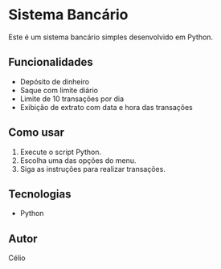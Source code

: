 # Sistema Bancário

Este é um sistema bancário simples desenvolvido em Python.

## Funcionalidades
- Depósito de dinheiro
- Saque com limite diário
- Limite de 10 transações por dia
- Exibição de extrato com data e hora das transações

## Como usar
1. Execute o script Python.
2. Escolha uma das opções do menu.
3. Siga as instruções para realizar transações.

## Tecnologias
- Python

## Autor
Célio


